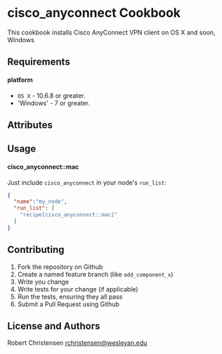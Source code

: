 cisco_anyconnect Cookbook
====================
This cookbook installs Cisco AnyConnect VPN client on OS X and soon, Windows

Requirements
------------
#### platform
- `OS X` - 10.6.8 or greater.
- 'Windows' - 7 or greater.

Attributes
----------

Usage
-----
#### cisco_anyconnect::mac

Just include `cisco_anyconnect` in your node's `run_list`:

```json
{
  "name":"my_node",
  "run_list": [
    "recipe[cisco_anyconnect::mac]"
  ]
}
```

Contributing
------------

1. Fork the repository on Github
2. Create a named feature branch (like `add_component_x`)
3. Write you change
4. Write tests for your change (if applicable)
5. Run the tests, ensuring they all pass
6. Submit a Pull Request using Github

License and Authors
-------------------
Robert Christensen <rchristensen@wesleyan.edu>

